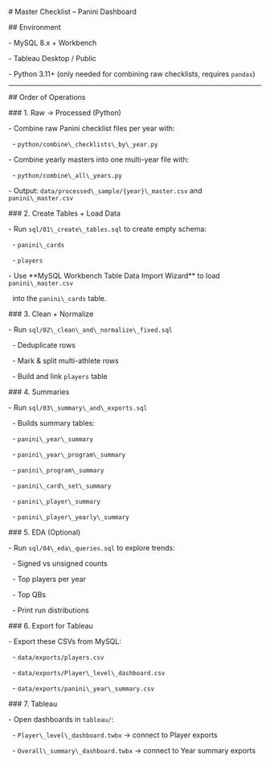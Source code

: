 \# Master Checklist – Panini Dashboard



\## Environment

\- MySQL 8.x + Workbench

\- Tableau Desktop / Public

\- Python 3.11+ (only needed for combining raw checklists, requires `pandas`)



---



\## Order of Operations



\### 1. Raw → Processed (Python)

\- Combine raw Panini checklist files per year with:

&nbsp; - `python/combine\_checklists\_by\_year.py`

\- Combine yearly masters into one multi-year file with:

&nbsp; - `python/combine\_all\_years.py`

\- Output: `data/processed\_sample/{year}\_master.csv` and `panini\_master.csv`



\### 2. Create Tables + Load Data

\- Run `sql/01\_create\_tables.sql` to create empty schema:

&nbsp; - `panini\_cards`

&nbsp; - `players`

\- Use \*\*MySQL Workbench Table Data Import Wizard\*\* to load `panini\_master.csv`

&nbsp; into the `panini\_cards` table.



\### 3. Clean + Normalize

\- Run `sql/02\_clean\_and\_normalize\_fixed.sql`

&nbsp; - Deduplicate rows

&nbsp; - Mark \& split multi-athlete rows

&nbsp; - Build and link `players` table



\### 4. Summaries

\- Run `sql/03\_summary\_and\_exports.sql`

&nbsp; - Builds summary tables:

&nbsp;   - `panini\_year\_summary`

&nbsp;   - `panini\_year\_program\_summary`

&nbsp;   - `panini\_program\_summary`

&nbsp;   - `panini\_card\_set\_summary`

&nbsp;   - `panini\_player\_summary`

&nbsp;   - `panini\_player\_yearly\_summary`



\### 5. EDA (Optional)

\- Run `sql/04\_eda\_queries.sql` to explore trends:

&nbsp; - Signed vs unsigned counts

&nbsp; - Top players per year

&nbsp; - Top QBs

&nbsp; - Print run distributions



\### 6. Export for Tableau

\- Export these CSVs from MySQL:

&nbsp; - `data/exports/players.csv`

&nbsp; - `data/exports/Player\_level\_dashboard.csv`

&nbsp; - `data/exports/panini\_year\_summary.csv`



\### 7. Tableau

\- Open dashboards in `tableau/`:

&nbsp; - `Player\_level\_dashboard.twbx` → connect to Player exports

&nbsp; - `Overall\_summary\_dashboard.twbx` → connect to Year summary exports



